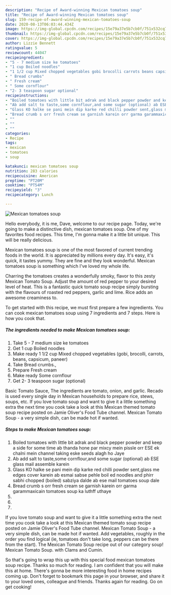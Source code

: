 ```yaml
---
description: "Recipe of Award-winning Mexican tomatoes soup"
title: "Recipe of Award-winning Mexican tomatoes soup"
slug: 159-recipe-of-award-winning-mexican-tomatoes-soup
date: 2020-08-13T06:03:44.434Z
image: https://img-global.cpcdn.com/recipes/15e79a37e5b7cb0f/751x532cq70/mexican-tomatoes-soup-recipe-main-photo.jpg
thumbnail: https://img-global.cpcdn.com/recipes/15e79a37e5b7cb0f/751x532cq70/mexican-tomatoes-soup-recipe-main-photo.jpg
cover: https://img-global.cpcdn.com/recipes/15e79a37e5b7cb0f/751x532cq70/mexican-tomatoes-soup-recipe-main-photo.jpg
author: Lizzie Bennett
ratingvalue: 5
reviewcount: 44047
recipeingredient:
- "5 - 7 medium size ke tomatoes"
- "1 cup Boiled noodles"
- "1 1/2 cup Mixed chopped vegetables gobi brocolli carrots beans capsicum paneer"
- " Bread crumbs"
- " Fresh cream"
- " Some cornflour"
- "2- 3 teaspoon sugar optional"
recipeinstructions:
- "Boiled tomatoes with little bit adrak and black pepper powder and keep a side for some time ab thanda hone par mixcy mein pissle orr ESE ek chalni mein channel taking eske seeds alagh ho Jaye"
- "Ab add salt to taste,some cornflour,and some sugar (optional) ab ESE glass mail assemble karein"
- "Glass KO halke se pani mein dip karke red chilli powder sent,glass me edges cover karein ab esmai sabse pehle boil ed noodles and phirr sabhi chopped (boiled) sabziya dalde ab ese mail tomatoes soup dale"
- "Bread crumb s orr fresh cream se garnish karein orr garma garammaxicain tomatoes soup ka luthff uthaye"
- ""
- ""
- ""
categories:
- Recipe
tags:
- mexican
- tomatoes
- soup

katakunci: mexican tomatoes soup 
nutrition: 283 calories
recipecuisine: American
preptime: "PT20M"
cooktime: "PT54M"
recipeyield: "3"
recipecategory: Lunch

---
```



![Mexican tomatoes soup](https://img-global.cpcdn.com/recipes/15e79a37e5b7cb0f/751x532cq70/mexican-tomatoes-soup-recipe-main-photo.jpg)

Hello everybody, it is me, Dave, welcome to our recipe page. Today, we're going to make a distinctive dish, mexican tomatoes soup. One of my favorites food recipes. This time, I'm gonna make it a little bit unique. This will be really delicious.

Mexican tomatoes soup is one of the most favored of current trending foods in the world. It is appreciated by millions every day. It's easy, it's quick, it tastes yummy. They are fine and they look wonderful. Mexican tomatoes soup is something which I've loved my whole life.

Charring the tomatoes creates a wonderfully smoky, flavor to this zesty Mexican Tomato Soup. Adjust the amount of red pepper to your desired level of heat. This is a fantastic quick tomato soup recipe simply bursting with the flavours of roasted red peppers, garlic and lime. Rice adds an awesome creaminess to.


To get started with this recipe, we must first prepare a few ingredients. You can cook mexican tomatoes soup using 7 ingredients and 7 steps. Here is how you cook that.

<!--inarticleads1-->

##### The ingredients needed to make Mexican tomatoes soup:

1. Take 5 - 7 medium size ke tomatoes
1. Get 1 cup Boiled noodles
1. Make ready 1 1/2 cup Mixed chopped vegetables (gobi, brocolli, carrots, beans, capsicum, paneer)
1. Take  Bread crumbs.,
1. Prepare  Fresh cream
1. Make ready  Some cornflour
1. Get 2- 3 teaspoon sugar (optional)


Basic Tomato Sauce, The ingredients are tomato, onion, and garlic. Recado is used every single day in Mexican households to prepare rice, stews, soups, etc. If you love tomato soup and want to give it a little something extra the next time you cook take a look at this Mexican themed tomato soup recipe posted on Jamie Oliver&#39;s Food Tube channel. Mexican Tomato Soup - a very simple dish, can be made hot if wanted. 

<!--inarticleads2-->

##### Steps to make Mexican tomatoes soup:

1. Boiled tomatoes with little bit adrak and black pepper powder and keep a side for some time ab thanda hone par mixcy mein pissle orr ESE ek chalni mein channel taking eske seeds alagh ho Jaye
1. Ab add salt to taste,some cornflour,and some sugar (optional) ab ESE glass mail assemble karein
1. Glass KO halke se pani mein dip karke red chilli powder sent,glass me edges cover karein ab esmai sabse pehle boil ed noodles and phirr sabhi chopped (boiled) sabziya dalde ab ese mail tomatoes soup dale
1. Bread crumb s orr fresh cream se garnish karein orr garma garammaxicain tomatoes soup ka luthff uthaye
1. 
1. 
1. 


If you love tomato soup and want to give it a little something extra the next time you cook take a look at this Mexican themed tomato soup recipe posted on Jamie Oliver&#39;s Food Tube channel. Mexican Tomato Soup - a very simple dish, can be made hot if wanted. Add vegetables, roughly in the order you find logical (ie, tomatoes don&#39;t take long, peppers can be there from the start). The Mexican Tomato Soup recipe out of our category soup! Mexican Tomato Soup. with Clams and Cumin. 

So that's going to wrap this up with this special food mexican tomatoes soup recipe. Thanks so much for reading. I am confident that you will make this at home. There's gonna be more interesting food in home recipes coming up. Don't forget to bookmark this page in your browser, and share it to your loved ones, colleague and friends. Thanks again for reading. Go on get cooking!

